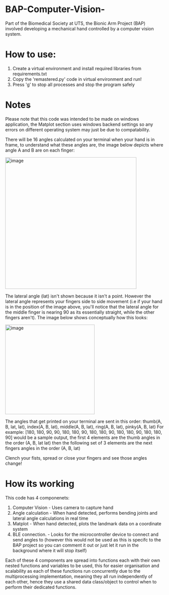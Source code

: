 # BAP-Computer-Vision-
Part of the Biomedical Society at UTS, the Bionic Arm Project (BAP) involved developing a mechanical hand controlled by a computer vision system.

# How to use:
1. Create a virtual environment and install required libraries from requirements.txt
2. Copy the 'remastered.py' code in virtual environment and run!
3. Press 'g' to stop all processes and stop the program safely

# Notes
Please note that this code was intended to be made on windows application, the Matplot section uses windows backend settings so any errors on different operating system may just be due to compatability.

There will be 16 angles calculated on your terminal when your hand is in frame, to understand what these angles are, the image below depicts where angle A and B are on each finger:

<img width="417" alt="image" src="https://github.com/user-attachments/assets/103124ef-a7b6-406e-9a20-6a456b5d5e8c">

The lateral angle (lat) isn't shown because it isn't a point. However the lateral angle represents your fingers side to side movement (i.e if your hand is in the position of the image above, you'll notice that the lateral angle for the middle finger is nearing 90 as its essentially straight, while the other fingers aren't). The image below shows conceptually how this looks:

<img width="284" alt="image" src="https://github.com/user-attachments/assets/be99b991-b366-4df7-97d4-00e1a2364627">

The angles that get printed on your terminal are sent in this order:
thumb(A, B, lat, lat), index(A, B, lat), middle(A, B, lat), ring(A, B, lat), pinky(A, B, lat)
For example:
[180, 180, 90, 90, 180, 180, 90, 180, 180, 90, 180, 180, 90, 180, 180, 90] 
would be a sample output, the first 4 elements are the thumb angles in the order (A, B, lat lat)
then the following set of 3 elements are the next fingers angles in the order (A, B, lat)

Clench your fists, spread or close your fingers and see those angles change!

# How its working
This code has 4 componenets: 
1. Computer Vision - Uses camera to capture hand
2. Angle calculation - When hand detected, performs bending joints and lateral angle calculations in real time
3. Matplot - When hand detected, plots the landmark data on a coordinate system
4. BLE connection. - Looks for the microcontroller device to connect and send angles to (however this would not be used as this is specifc to the BAP project so you can comment it out or just let it run in the background where it will stop itself)

Each of these 4 components are spread into functions each with their own nested functions and variables to be used, this for easier organisation and scalability as each of these functions run concurrently due to the multiprocessing implementation, meaning they all run independently of each other, hence they use a shared data class/object to control when to perform their dedicated functions.

